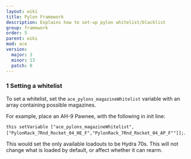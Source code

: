 ```yaml
---
layout: wiki
title: Pylon Framework
description: Explains how to set-up pylon whitelist/blacklist
group: framework
order: 5
parent: wiki
mod: ace
version:
  major: 3
  minor: 13
  patch: 0
---
```


### 1 Setting a whitelist

To set a whitelist, set the `ace_pylons_magazineWhitelist` variable with an array containing possible magazines.

For example, place an AH-9 Pawnee, with the following in init line:

`this setVariable ["ace_pylons_magazineWhitelist", ["PylonRack_7Rnd_Rocket_04_HE_F","PylonRack_7Rnd_Rocket_04_AP_F""]];`.

This would set the only available loadouts to be Hydra 70s. This will not change what is loaded by default, or affect whether it can rearm.